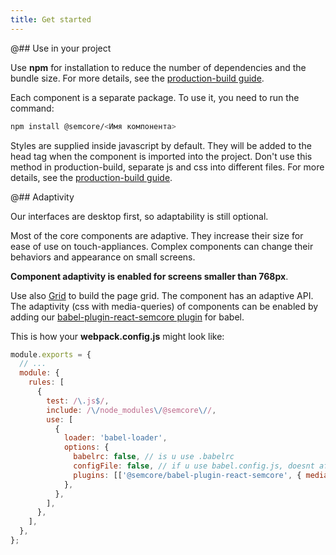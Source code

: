 ```yaml
---
title: Get started
---
```


@## Use in your project

Use **npm** for installation to reduce the number of dependencies and the bundle size. For more details, see the [production-build guide](/internal/production/).

Each component is a separate package. To use it, you need to run the command:

```bash
npm install @semcore/<Имя компонента>
```

Styles are supplied inside javascript by default. They will be added to the head tag when the component is imported into the project. Don't use this method in production-build, separate js and css into different files. For more details, see the [production-build guide](/internal/production/).

@## Adaptivity

Our interfaces are desktop first, so adaptability is still optional.

Most of the core components are adaptive. They increase their size for ease of use on touch-appliances. Complex components can change their behaviors and appearance on small screens.

**Component adaptivity is enabled for screens smaller than 768px**.

Use also [Grid](/layout/grid-system/) to build the page grid. The component has an adaptive API.
The adaptivity (css with media-queries) of components can be enabled by adding our [babel-plugin-react-semcore plugin](https://github.com/semrush/intergalactic/blob/master/tools/babel-plugin-react-semcore/README.md) for babel.

This is how your **webpack.config.js** might look like:

```js
module.exports = {
  // ...
  module: {
    rules: [
      {
        test: /\.js$/,
        include: /\/node_modules\/@semcore\//,
        use: [
          {
            loader: 'babel-loader',
            options: {
              babelrc: false, // is u use .babelrc
              configFile: false, // if u use babel.config.js, doesnt affect babelrc option https://babeljs.io/docs/en/options#configfile
              plugins: [['@semcore/babel-plugin-react-semcore', { media: true }]],
            },
          },
        ],
      },
    ],
  },
};
```
